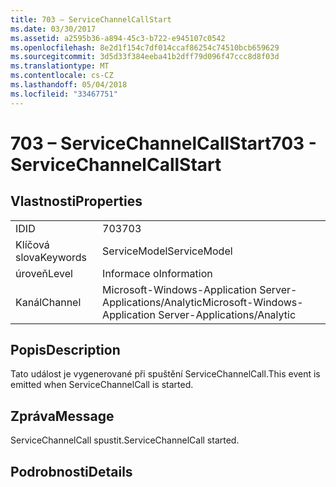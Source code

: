 ```yaml
---
title: 703 – ServiceChannelCallStart
ms.date: 03/30/2017
ms.assetid: a2595b36-a894-45c3-b722-e945107c0542
ms.openlocfilehash: 8e2d1f154c7df014ccaf86254c74510bcb659629
ms.sourcegitcommit: 3d5d33f384eeba41b2dff79d096f47ccc8d8f03d
ms.translationtype: MT
ms.contentlocale: cs-CZ
ms.lasthandoff: 05/04/2018
ms.locfileid: "33467751"
---
```

# <a name="703---servicechannelcallstart"></a><span data-ttu-id="62e3b-102">703 – ServiceChannelCallStart</span><span class="sxs-lookup"><span data-stu-id="62e3b-102">703 - ServiceChannelCallStart</span></span>
## <a name="properties"></a><span data-ttu-id="62e3b-103">Vlastnosti</span><span class="sxs-lookup"><span data-stu-id="62e3b-103">Properties</span></span>  
  
|||  
|-|-|  
|<span data-ttu-id="62e3b-104">ID</span><span class="sxs-lookup"><span data-stu-id="62e3b-104">ID</span></span>|<span data-ttu-id="62e3b-105">703</span><span class="sxs-lookup"><span data-stu-id="62e3b-105">703</span></span>|  
|<span data-ttu-id="62e3b-106">Klíčová slova</span><span class="sxs-lookup"><span data-stu-id="62e3b-106">Keywords</span></span>|<span data-ttu-id="62e3b-107">ServiceModel</span><span class="sxs-lookup"><span data-stu-id="62e3b-107">ServiceModel</span></span>|  
|<span data-ttu-id="62e3b-108">úroveň</span><span class="sxs-lookup"><span data-stu-id="62e3b-108">Level</span></span>|<span data-ttu-id="62e3b-109">Informace o</span><span class="sxs-lookup"><span data-stu-id="62e3b-109">Information</span></span>|  
|<span data-ttu-id="62e3b-110">Kanál</span><span class="sxs-lookup"><span data-stu-id="62e3b-110">Channel</span></span>|<span data-ttu-id="62e3b-111">Microsoft-Windows-Application Server-Applications/Analytic</span><span class="sxs-lookup"><span data-stu-id="62e3b-111">Microsoft-Windows-Application Server-Applications/Analytic</span></span>|  
  
## <a name="description"></a><span data-ttu-id="62e3b-112">Popis</span><span class="sxs-lookup"><span data-stu-id="62e3b-112">Description</span></span>  
 <span data-ttu-id="62e3b-113">Tato událost je vygenerované při spuštění ServiceChannelCall.</span><span class="sxs-lookup"><span data-stu-id="62e3b-113">This event is emitted when ServiceChannelCall is started.</span></span>  
  
## <a name="message"></a><span data-ttu-id="62e3b-114">Zpráva</span><span class="sxs-lookup"><span data-stu-id="62e3b-114">Message</span></span>  
 <span data-ttu-id="62e3b-115">ServiceChannelCall spustit.</span><span class="sxs-lookup"><span data-stu-id="62e3b-115">ServiceChannelCall started.</span></span>  
  
## <a name="details"></a><span data-ttu-id="62e3b-116">Podrobnosti</span><span class="sxs-lookup"><span data-stu-id="62e3b-116">Details</span></span>
